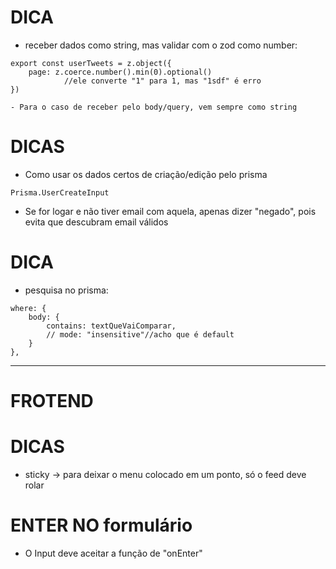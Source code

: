 # DICA
- receber dados como string, mas validar com o zod como number:
```
export const userTweets = z.object({
    page: z.coerce.number().min(0).optional()
            //ele converte "1" para 1, mas "1sdf" é erro
})
```
    - Para o caso de receber pelo body/query, vem sempre como string     


# DICAS
- Como usar os dados certos de criação/edição pelo prisma
```
Prisma.UserCreateInput
```
- Se for logar e não tiver email com aquela, apenas dizer "negado", pois evita que descubram email válidos



# DICA
- pesquisa no prisma:
```
where: {
    body: { 
        contains: textQueVaiComparar,
        // mode: "insensitive"//acho que é default
    }
},
```

-----------------------------





# FROTEND


# DICAS
- sticky -> para deixar o menu colocado em um ponto, só o feed deve rolar



# ENTER NO formulário
- O Input deve aceitar a função de "onEnter"
```
```